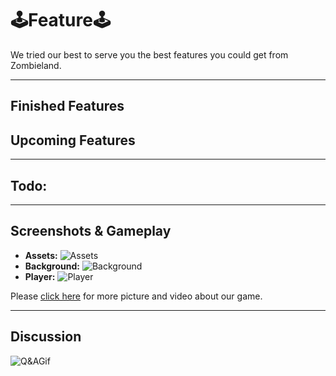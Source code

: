 # 🕹Feature🕹

We tried our best to serve you the best features you could get from Zombieland.

---

## Finished Features

## Upcoming Features

---
## Todo:

---
## Screenshots & Gameplay
- **Assets:**
  ![Assets]()
- __Background:__
  ![Background]()
- **Player:**
  ![Player]()

Please [click here](https://drive.google.com/drive/folders/1hQIyvF_TvZX1Ip45ahoCsF6WobBCb5ii) for more picture and video about our game.

---
## Discussion

![Q&AGif](https://user-images.githubusercontent.com/99407775/170820782-cc2a33cd-1e92-4a1b-87cf-9049a74ef046.gif)